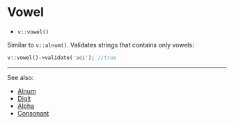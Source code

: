 # Vowel

- `v::vowel()`

Similar to `v::alnum()`. Validates strings that contains only vowels:

```php
v::vowel()->validate('aei'); //true
```

***
See also:

  * [Alnum](Alnum.md)
  * [Digit](Digit.md)
  * [Alpha](Alpha.md)
  * [Consonant](Consonant.md)
